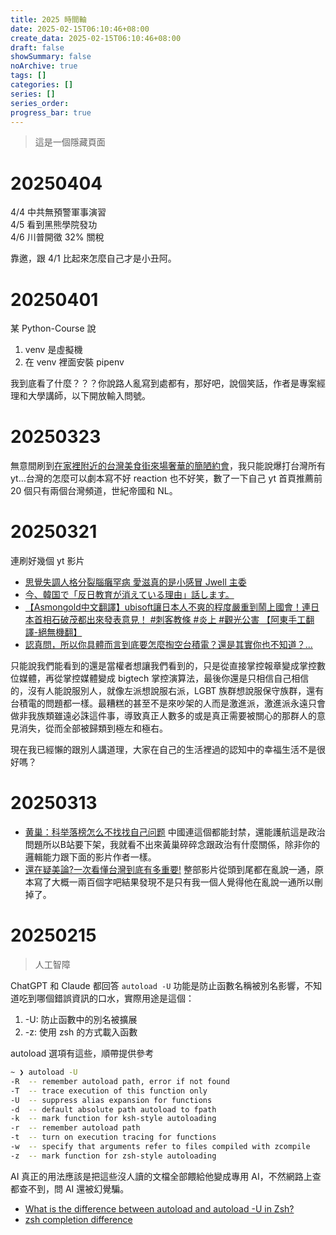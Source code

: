 ```yaml
---
title: 2025 時間軸
date: 2025-02-15T06:10:46+08:00
create_data: 2025-02-15T06:10:46+08:00
draft: false
showSummary: false
noArchive: true
tags: []
categories: []
series: []
series_order: 
progress_bar: true
---
```


> 這是一個隱藏頁面

# 20250404

4/4 中共無預警軍事演習  
4/5 看到黑熊學院發功  
4/6 川普開徵 32% 關稅

靠邀，跟 4/1 比起來怎麼自己才是小丑阿。

# 20250401

某 Python-Course 說

1. venv 是虛擬機
2. 在 venv 裡面安裝 pipenv

我到底看了什麼？？？你說路人亂寫到處都有，那好吧，說個笑話，作者是專案經理和大學講師，以下開放輸入問號。

# 20250323

無意間刷到[在家裡附近的台灣美食街來場奢華的簡陋約會](https://www.youtube.com/watch?v=0hvJgBz5TME)，我只能說爆打台灣所有 yt...台灣的怎麼可以劇本寫不好 reaction 也不好笑，數了一下自己 yt 首頁推薦前 20 個只有兩個台灣頻道，世紀帝國和 NL。

# 20250321

連刷好幾個 yt 影片

- [思覺失調人格分裂腦癱罕病 愛滋真的是小感冒 Jwell 主委](https://www.youtube.com/watch?v=xt3TVsxEXT0)
- [今、韓国で「反日教育が消えている理由」話します。](https://www.youtube.com/watch?v=dCwB1_vh8cE)
- [【Asmongold中文翻譯】ubisoft讓日本人不爽的程度嚴重到鬧上國會！連日本首相石破茂都出來發表意見！ #刺客教條 #炎上 #觀光公害 【阿東手工翻譯-絕無機翻】](https://www.youtube.com/watch?v=gwI_OsOXAQs)
- [認真問，所以你具體而言到底要怎麼掏空台積電？還是其實你也不知道？...](https://www.youtube.com/watch?v=OXO8HLJP2UI)

只能說我們能看到的還是當權者想讓我們看到的，只是從直接掌控報章變成掌控數位媒體，再從掌控媒體變成 bigtech 掌控演算法，最後你還是只相信自己相信的，沒有人能說服別人，就像左派想說服右派，LGBT 族群想說服保守族群，還有台積電的問題都一樣。最糟糕的甚至不是來吵架的人而是激進派，激進派永遠只會做非我族類雖遠必誅這件事，導致真正人數多的或是真正需要被關心的那群人的意見消失，從而全部被歸類到極左和極右。

現在我已經懶的跟別人講道理，大家在自己的生活裡過的認知中的幸福生活不是很好嗎？

# 20250313

- [黄巢：科举落榜怎么不找找自己问题](https://www.youtube.com/watch?v=zJoNDKC7s4w) 中國連這個都能封禁，還能護航這是政治問題所以B站要下架，我就看不出來黃巢碎碎念跟政治有什麼關係，除非你的邏輯能力跟下面的影片作者一樣。
- [還在疑美論?一次看懂台灣到底有多重要!](https://www.youtube.com/watch?v=_gDVafITW2Y) 整部影片從頭到尾都在亂說一通，原本寫了大概一兩百個字吧結果發現不是只有我一個人覺得他在亂說一通所以刪掉了。

# 20250215

> 人工智障

ChatGPT 和 Claude 都回答 `autoload -U` 功能是防止函數名稱被別名影響，不知道吃到哪個錯誤資訊的口水，實際用途是這個：

1. -U: 防止函數中的別名被擴展
2. -z: 使用 zsh 的方式載入函數

autoload 選項有這些，順帶提供參考

```sh
~ ❯ autoload -U
-R  -- remember autoload path, error if not found
-T  -- trace execution of this function only
-U  -- suppress alias expansion for functions
-d  -- default absolute path autoload to fpath
-k  -- mark function for ksh-style autoloading
-r  -- remember autoload path
-t  -- turn on execution tracing for functions
-w  -- specify that arguments refer to files compiled with zcompile
-z  -- mark function for zsh-style autoloading
```

AI 真正的用法應該是把這些沒人讀的文檔全部餵給他變成專用 AI，不然網路上查都查不到，問 AI 還被幻覺騙。

- [What is the difference between autoload and autoload -U in Zsh?](https://unix.stackexchange.com/questions/214296/what-is-the-difference-between-autoload-and-autoload-u-in-zsh)
- [zsh completion difference](https://stackoverflow.com/questions/12570749/zsh-completion-difference)
